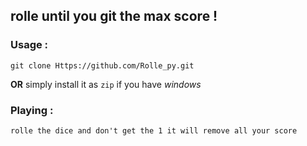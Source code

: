 ## rolle until you git the max score !

### Usage :
```
git clone Https://github.com/Rolle_py.git

```
__OR__ simply install it as `zip` if you have _windows_

### Playing :
``rolle the dice and don't get the 1 it will remove all your score``